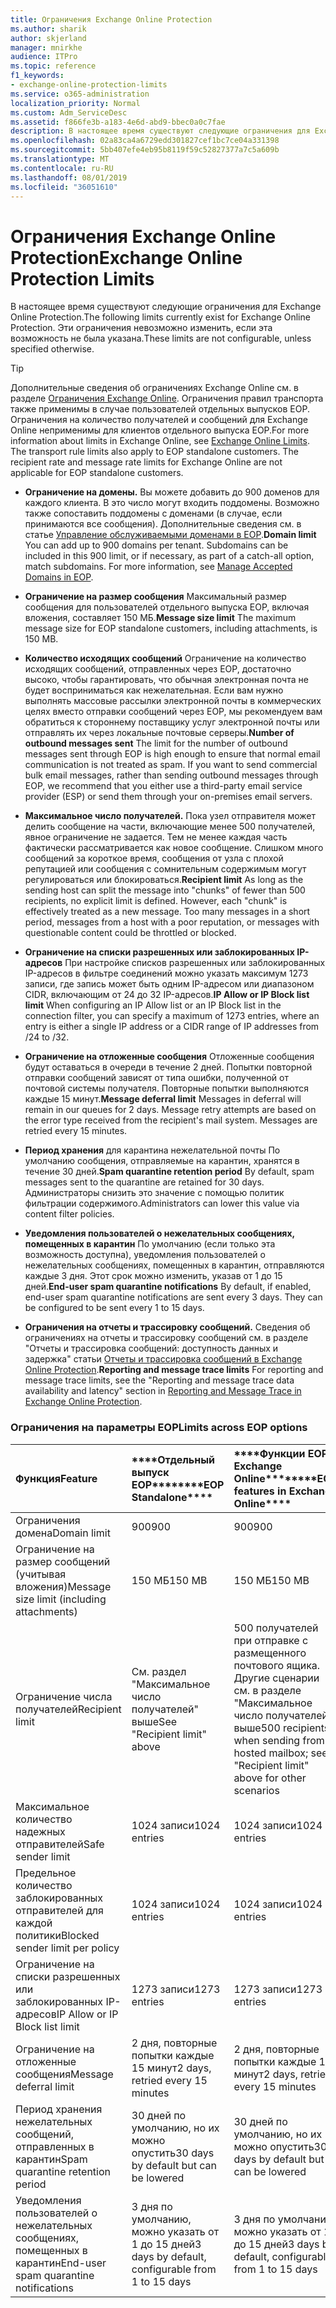 ```yaml
---
title: Ограничения Exchange Online Protection
ms.author: sharik
author: skjerland
manager: mnirkhe
audience: ITPro
ms.topic: reference
f1_keywords:
- exchange-online-protection-limits
ms.service: o365-administration
localization_priority: Normal
ms.custom: Adm_ServiceDesc
ms.assetid: f866fe3b-a183-4e6d-abd9-bbec0a0c7fae
description: В настоящее время существуют следующие ограничения для Exchange Online Protection. Эти ограничения невозможно изменить, если эта возможность не была указана.
ms.openlocfilehash: 02a83ca4a6729edd301827cef1bc7ce04a331398
ms.sourcegitcommit: 5bb407efe4eb95b8119f59c52827377a7c5a609b
ms.translationtype: MT
ms.contentlocale: ru-RU
ms.lasthandoff: 08/01/2019
ms.locfileid: "36051610"
---
```

# <a name="exchange-online-protection-limits"></a><span data-ttu-id="07eb1-104">Ограничения Exchange Online Protection</span><span class="sxs-lookup"><span data-stu-id="07eb1-104">Exchange Online Protection Limits</span></span>

<span data-ttu-id="07eb1-105">В настоящее время существуют следующие ограничения для Exchange Online Protection.</span><span class="sxs-lookup"><span data-stu-id="07eb1-105">The following limits currently exist for Exchange Online Protection.</span></span> <span data-ttu-id="07eb1-106">Эти ограничения невозможно изменить, если эта возможность не была указана.</span><span class="sxs-lookup"><span data-stu-id="07eb1-106">These limits are not configurable, unless specified otherwise.</span></span> 
  
> [!TIP]
> <span data-ttu-id="07eb1-p103">Дополнительные сведения об ограничениях Exchange Online см. в разделе [Ограничения Exchange Online](../exchange-online-service-description/exchange-online-limits.md). Ограничения правил транспорта также применимы в случае пользователей отдельных выпусков EOP. Ограничения на количество получателей и сообщений для Exchange Online неприменимы для клиентов отдельного выпуска EOP.</span><span class="sxs-lookup"><span data-stu-id="07eb1-p103">For more information about limits in Exchange Online, see [Exchange Online Limits](../exchange-online-service-description/exchange-online-limits.md). The transport rule limits also apply to EOP standalone customers. The recipient rate and message rate limits for Exchange Online are not applicable for EOP standalone customers.</span></span> 
  
- <span data-ttu-id="07eb1-p104">**Ограничение на домены.** Вы можете добавить до 900 доменов для каждого клиента. В это число могут входить поддомены. Возможно также сопоставить поддомены с доменами (в случае, если принимаются все сообщения). Дополнительные сведения см. в статье [Управление обслуживаемыми доменами в EOP](https://go.microsoft.com/fwlink/p/?LinkId=282239).</span><span class="sxs-lookup"><span data-stu-id="07eb1-p104">**Domain limit** You can add up to 900 domains per tenant. Subdomains can be included in this 900 limit, or if necessary, as part of a catch-all option, match subdomains. For more information, see [Manage Accepted Domains in EOP](https://go.microsoft.com/fwlink/p/?LinkId=282239).</span></span>
    
- <span data-ttu-id="07eb1-113">**Ограничение на размер сообщения** Максимальный размер сообщения для пользователей отдельного выпуска EOP, включая вложения, составляет 150 МБ.</span><span class="sxs-lookup"><span data-stu-id="07eb1-113">**Message size limit** The maximum message size for EOP standalone customers, including attachments, is 150 MB.</span></span> 
    
- <span data-ttu-id="07eb1-p105">**Количество исходящих сообщений** Ограничение на количество исходящих сообщений, отправленных через EOP, достаточно высоко, чтобы гарантировать, что обычная электронная почта не будет восприниматься как нежелательная. Если вам нужно выполнять массовые рассылки электронной почты в коммерческих целях вместо отправки сообщений через EOP, мы рекомендуем вам обратиться к стороннему поставщику услуг электронной почты или отправлять их через локальные почтовые серверы.</span><span class="sxs-lookup"><span data-stu-id="07eb1-p105">**Number of outbound messages sent** The limit for the number of outbound messages sent through EOP is high enough to ensure that normal email communication is not treated as spam. If you want to send commercial bulk email messages, rather than sending outbound messages through EOP, we recommend that you either use a third-party email service provider (ESP) or send them through your on-premises email servers.</span></span> 
    
- <span data-ttu-id="07eb1-p106">**Максимальное число получателей.** Пока узел отправителя может делить сообщение на части, включающие менее 500 получателей, явное ограничение не задается. Тем не менее каждая часть фактически рассматривается как новое сообщение. Слишком много сообщений за короткое время, сообщения от узла с плохой репутацией или сообщения с сомнительным содержимым могут регулироваться или блокироваться.</span><span class="sxs-lookup"><span data-stu-id="07eb1-p106">**Recipient limit** As long as the sending host can split the message into "chunks" of fewer than 500 recipients, no explicit limit is defined. However, each "chunk" is effectively treated as a new message. Too many messages in a short period, messages from a host with a poor reputation, or messages with questionable content could be throttled or blocked.</span></span> 
    
- <span data-ttu-id="07eb1-119">**Ограничение на списки разрешенных или заблокированных IP-адресов** При настройке списков разрешенных или заблокированных IP-адресов в фильтре соединений можно указать максимум 1273 записи, где запись может быть одним IP-адресом или диапазоном CIDR, включающим от 24 до 32 IP-адресов.</span><span class="sxs-lookup"><span data-stu-id="07eb1-119">**IP Allow or IP Block list limit** When configuring an IP Allow list or an IP Block list in the connection filter, you can specify a maximum of 1273 entries, where an entry is either a single IP address or a CIDR range of IP addresses from /24 to /32.</span></span> 
    
- <span data-ttu-id="07eb1-p107">**Ограничение на отложенные сообщения** Отложенные сообщения будут оставаться в очереди в течение 2 дней. Попытки повторной отправки сообщений зависят от типа ошибки, полученной от почтовой системы получателя. Повторные попытки выполняются каждые 15 минут.</span><span class="sxs-lookup"><span data-stu-id="07eb1-p107">**Message deferral limit** Messages in deferral will remain in our queues for 2 days. Message retry attempts are based on the error type received from the recipient's mail system. Messages are retried every 15 minutes.</span></span> 
    
- <span data-ttu-id="07eb1-123">**Период хранения** для карантина нежелательной почты По умолчанию сообщения, отправляемые на карантин, хранятся в течение 30 дней.</span><span class="sxs-lookup"><span data-stu-id="07eb1-123">**Spam quarantine retention period** By default, spam messages sent to the quarantine are retained for 30 days.</span></span> <span data-ttu-id="07eb1-124">Администраторы снизить это значение с помощью политик фильтрации содержимого.</span><span class="sxs-lookup"><span data-stu-id="07eb1-124">Administrators can lower this value via content filter policies.</span></span> 
    
- <span data-ttu-id="07eb1-p109">**Уведомления пользователей о нежелательных сообщениях, помещенных в карантин** По умолчанию (если только эта возможность доступна), уведомления пользователей о нежелательных сообщениях, помещенных в карантин, отправляются каждые 3 дня. Этот срок можно изменить, указав от 1 до 15 дней.</span><span class="sxs-lookup"><span data-stu-id="07eb1-p109">**End-user spam quarantine notifications** By default, if enabled, end-user spam quarantine notifications are sent every 3 days. They can be configured to be sent every 1 to 15 days.</span></span> 
    
- <span data-ttu-id="07eb1-127">**Ограничения на отчеты и трассировку сообщений.** Сведения об ограничениях на отчеты и трассировку сообщений см. в разделе "Отчеты и трассировка сообщений: доступность данных и задержка" статьи [Отчеты и трассировка сообщений в Exchange Online Protection](https://go.microsoft.com/fwlink/?LinkId=394248).</span><span class="sxs-lookup"><span data-stu-id="07eb1-127">**Reporting and message trace limits** For reporting and message trace limits, see the "Reporting and message trace data availability and latency" section in [Reporting and Message Trace in Exchange Online Protection](https://go.microsoft.com/fwlink/?LinkId=394248).</span></span>
    
### <a name="limits-across-eop-options"></a><span data-ttu-id="07eb1-128">Ограничения на параметры EOP</span><span class="sxs-lookup"><span data-stu-id="07eb1-128">Limits across EOP options</span></span>

|<span data-ttu-id="07eb1-129">**Функция**</span><span class="sxs-lookup"><span data-stu-id="07eb1-129">**Feature**</span></span>|<span data-ttu-id="07eb1-130">\*\*\*\*Отдельный выпуск EOP\*\*\*\*</span><span class="sxs-lookup"><span data-stu-id="07eb1-130">\*\*\*\*EOP Standalone\*\*\*\*</span></span>|<span data-ttu-id="07eb1-131">\*\*\*\*Функции EOP в Exchange Online\*\*\*\*</span><span class="sxs-lookup"><span data-stu-id="07eb1-131">\*\*\*\*EOP features in Exchange Online\*\*\*\*</span></span>|<span data-ttu-id="07eb1-132">\*\*\*\*Клиентская лицензия Exchange Enterprise CAL со службами\*\*\*\*</span><span class="sxs-lookup"><span data-stu-id="07eb1-132">\*\*\*\*Exchange Enterprise CAL with Services\*\*\*\*</span></span>|
|:-----|:-----|:-----|:-----|
|<span data-ttu-id="07eb1-133">Ограничения домена</span><span class="sxs-lookup"><span data-stu-id="07eb1-133">Domain limit</span></span>  <br/> |<span data-ttu-id="07eb1-134">900</span><span class="sxs-lookup"><span data-stu-id="07eb1-134">900</span></span>  <br/> |<span data-ttu-id="07eb1-135">900</span><span class="sxs-lookup"><span data-stu-id="07eb1-135">900</span></span>  <br/> |<span data-ttu-id="07eb1-136">900</span><span class="sxs-lookup"><span data-stu-id="07eb1-136">900</span></span>  <br/> |
|<span data-ttu-id="07eb1-137">Ограничение на размер сообщений (учитывая вложения)</span><span class="sxs-lookup"><span data-stu-id="07eb1-137">Message size limit (including attachments)</span></span>  <br/> |<span data-ttu-id="07eb1-138">150 МБ</span><span class="sxs-lookup"><span data-stu-id="07eb1-138">150 MB</span></span>  <br/> |<span data-ttu-id="07eb1-139">150 МБ</span><span class="sxs-lookup"><span data-stu-id="07eb1-139">150 MB</span></span>  <br/> |<span data-ttu-id="07eb1-140">150 МБ</span><span class="sxs-lookup"><span data-stu-id="07eb1-140">150 MB</span></span>  <br/> |
|<span data-ttu-id="07eb1-141">Ограничение числа получателей</span><span class="sxs-lookup"><span data-stu-id="07eb1-141">Recipient limit</span></span>  <br/> |<span data-ttu-id="07eb1-142">См. раздел "Максимальное число получателей" выше</span><span class="sxs-lookup"><span data-stu-id="07eb1-142">See "Recipient limit" above</span></span>  <br/> |<span data-ttu-id="07eb1-143">500 получателей при отправке с размещенного почтового ящика. Другие сценарии см. в разделе "Максимальное число получателей" выше</span><span class="sxs-lookup"><span data-stu-id="07eb1-143">500 recipients when sending from a hosted mailbox; see "Recipient limit" above for other scenarios</span></span>  <br/> |<span data-ttu-id="07eb1-144">См. раздел "Максимальное число получателей" выше</span><span class="sxs-lookup"><span data-stu-id="07eb1-144">See "Recipient limit" above</span></span>  <br/> |
|<span data-ttu-id="07eb1-145">Максимальное количество надежных отправителей</span><span class="sxs-lookup"><span data-stu-id="07eb1-145">Safe sender limit</span></span>  <br/> |<span data-ttu-id="07eb1-146">1024 записи</span><span class="sxs-lookup"><span data-stu-id="07eb1-146">1024 entries</span></span>  <br/> |<span data-ttu-id="07eb1-147">1024 записи</span><span class="sxs-lookup"><span data-stu-id="07eb1-147">1024 entries</span></span>  <br/> ||
|<span data-ttu-id="07eb1-148">Предельное количество заблокированных отправителей для каждой политики</span><span class="sxs-lookup"><span data-stu-id="07eb1-148">Blocked sender limit per policy</span></span>  <br/> |<span data-ttu-id="07eb1-149">1024 записи</span><span class="sxs-lookup"><span data-stu-id="07eb1-149">1024 entries</span></span>  <br/> |<span data-ttu-id="07eb1-150">1024 записи</span><span class="sxs-lookup"><span data-stu-id="07eb1-150">1024 entries</span></span>  <br/> ||
|<span data-ttu-id="07eb1-151">Ограничение на списки разрешенных или заблокированных IP-адресов</span><span class="sxs-lookup"><span data-stu-id="07eb1-151">IP Allow or IP Block list limit</span></span>  <br/> |<span data-ttu-id="07eb1-152">1273 записи</span><span class="sxs-lookup"><span data-stu-id="07eb1-152">1273 entries</span></span>  <br/> |<span data-ttu-id="07eb1-153">1273 записи</span><span class="sxs-lookup"><span data-stu-id="07eb1-153">1273 entries</span></span>  <br/> |<span data-ttu-id="07eb1-154">1273 записи</span><span class="sxs-lookup"><span data-stu-id="07eb1-154">1273 entries</span></span>  <br/> |
|<span data-ttu-id="07eb1-155">Ограничение на отложенные сообщения</span><span class="sxs-lookup"><span data-stu-id="07eb1-155">Message deferral limit</span></span>  <br/> |<span data-ttu-id="07eb1-156">2 дня, повторные попытки каждые 15 минут</span><span class="sxs-lookup"><span data-stu-id="07eb1-156">2 days, retried every 15 minutes</span></span>  <br/> |<span data-ttu-id="07eb1-157">2 дня, повторные попытки каждые 15 минут</span><span class="sxs-lookup"><span data-stu-id="07eb1-157">2 days, retried every 15 minutes</span></span>  <br/> |<span data-ttu-id="07eb1-158">2 дня, повторные попытки каждые 15 минут</span><span class="sxs-lookup"><span data-stu-id="07eb1-158">2 days, retried every 15 minutes</span></span>  <br/> |
|<span data-ttu-id="07eb1-159">Период хранения нежелательных сообщений, отправленных в карантин</span><span class="sxs-lookup"><span data-stu-id="07eb1-159">Spam quarantine retention period</span></span>  <br/> |<span data-ttu-id="07eb1-160">30 дней по умолчанию, но их можно опустить</span><span class="sxs-lookup"><span data-stu-id="07eb1-160">30 days by default but can be lowered</span></span>  <br/> |<span data-ttu-id="07eb1-161">30 дней по умолчанию, но их можно опустить</span><span class="sxs-lookup"><span data-stu-id="07eb1-161">30 days by default but can be lowered</span></span>  <br/> |<span data-ttu-id="07eb1-162">30 дней по умолчанию, но их можно опустить</span><span class="sxs-lookup"><span data-stu-id="07eb1-162">30 days by default but can be lowered</span></span>  <br/> |
|<span data-ttu-id="07eb1-163">Уведомления пользователей о нежелательных сообщениях, помещенных в карантин</span><span class="sxs-lookup"><span data-stu-id="07eb1-163">End-user spam quarantine notifications</span></span>  <br/> |<span data-ttu-id="07eb1-164">3 дня по умолчанию, можно указать от 1 до 15 дней</span><span class="sxs-lookup"><span data-stu-id="07eb1-164">3 days by default, configurable from 1 to 15 days</span></span>  <br/> |<span data-ttu-id="07eb1-165">3 дня по умолчанию, можно указать от 1 до 15 дней</span><span class="sxs-lookup"><span data-stu-id="07eb1-165">3 days by default, configurable from 1 to 15 days</span></span>  <br/> |<span data-ttu-id="07eb1-166">3 дня по умолчанию, можно указать от 1 до 15 дней</span><span class="sxs-lookup"><span data-stu-id="07eb1-166">3 days by default, configurable from 1 to 15 days</span></span>  <br/> |
   

